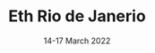 ---
#######################
## To keep any param unused, just leave its value as empty. Nothing after the : for the param
#######################
########################
# Required params for each section
name: main # id of the section used for id'ing the section in classes
is_active: "yes"
title: "Eth Rio de Janerio"
subtitle: "14-17 March 2022"
text: "A convergence of creators, builders and thinkers in the most beautiful city in the world."
bg_color: # please use hex values
bg_image: "/assets/images/back_sec_one.png" # please save images in assets folder. Prepend with a / eg. /assets/images..
has_logo: "yes"
###########################
# Optional params
button_text: "Get in touch" # Call-to-action button
button_link: "#volunteer"
css_classes_button_container: "mt-5"
#################################
# Container and grid classes
css_classes_container: "container py-5"
css_classes_row: "row my-5 gy-5 justify-content-around"
# Classes for grid columns
css_classes_col_one: "col-sm-12 col-md-8" 
css_classes_col_two: "col-sm-12 col-md-4 text-center"
#################################
# CSS classes for the params above
css_classes_title: "display-1 fw-bold text-primary"
css_classes_subtitle: "display-5 mt-2 fw-normal text-primary"
css_classes_text: "lead mt-5 text-dark"
css_classes_button: "btn btn-lg btn-success"
css_classes_grid_row: ""
css_classes_grid_columns: ""
#################################
# Inline CSS classes for params above
css_inline_title: 
css_inline_subtitle:
css_inline_text:
css_inline_button: "color: #ffffff;"
---
